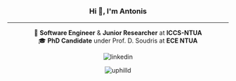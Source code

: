 <h3 align="center">Hi 👋, I'm Antonis</h3>

---

  
<p align="center">
  🔭 <b>Software Engineer</b> & <b>Junior Researcher</b> at <b>ICCS-NTUA</b>
  <br>
  🎓 <b>PhD Candidate</b> under Prof. D. Soudris at <b>ECE NTUA</b>
  </p>

<p align="center">
  <img src="https://img.shields.io/badge/LinkedIn-blue?style=flat&logo=linkedin&labelColor=blue" alt="linkedin" />
</p>

<p align="center">
  <img src="https://github-readme-stats.vercel.app/api/top-langs?username=uphilld&show_icons=true&locale=en&layout=compact&langs_count=6&hide=javascript&theme=tokyonight&hide_title=true" alt="uphilld" />
</p>

